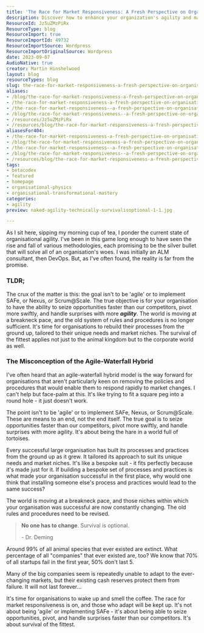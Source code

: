 ```yaml
---
title: 'The Race for Market Responsiveness: A Fresh Perspective on Organisational Agility'
description: Discover how to enhance your organization's agility and market responsiveness. Learn to pivot swiftly and seize opportunities faster than competitors.
ResourceId: Jz5uZMzPiRx
ResourceType: blog
ResourceImport: true
ResourceImportId: 49732
ResourceImportSource: Wordpress
ResourceImportOriginalSource: Wordpress
date: 2023-09-07
AudioNative: true
creator: Martin Hinshelwood
layout: blog
resourceTypes: blog
slug: the-race-for-market-responsiveness-a-fresh-perspective-on-organisational-agility
aliases:
- /blog/the-race-for-market-responsiveness-a-fresh-perspective-on-organisational-agility
- /the-race-for-market-responsiveness-a-fresh-perspective-on-organisational-agility
- /the-race-for-market-responsiveness--a-fresh-perspective-on-organisational-agility
- /blog/the-race-for-market-responsiveness--a-fresh-perspective-on-organisational-agility
- /resources/Jz5uZMzPiRx
- /resources/blog/the-race-for-market-responsiveness-a-fresh-perspective-on-organisational-agility
aliasesFor404:
- /the-race-for-market-responsiveness-a-fresh-perspective-on-organisational-agility
- /blog/the-race-for-market-responsiveness-a-fresh-perspective-on-organisational-agility
- /the-race-for-market-responsiveness--a-fresh-perspective-on-organisational-agility
- /blog/the-race-for-market-responsiveness--a-fresh-perspective-on-organisational-agility
- /resources/blog/the-race-for-market-responsiveness-a-fresh-perspective-on-organisational-agility
tags:
- betacodex
- featured
- homepage
- organisational-physics
- organisational-transformational-mastery
categories:
- agility
preview: naked-agility-technically-survivalisoptional-1-1.jpg

---
```

As I sit here, sipping my morning cup of tea, I ponder the current state of organisational agility. I've been in this game long enough to have seen the rise and fall of various methodologies, each promising to be the silver bullet that will solve all of an organisation's woes. I was initially an ALM consultant, then DevOps. But, as I've often found, the reality is far from the promise.

### TLDR;

The crux of the matter is this: the goal isn't to be 'agile' or to implement SAFe, or Nexus, or Scrum@Scale. The true objective is for your organisation to have the ability to seize opportunities faster than our competitors, pivot more swiftly, and handle surprises with more **_agility_**. The world is moving at a breakneck pace, and the old system of rules and procedures is no longer sufficient. It's time for organisations to rebuild their processes from the ground up, tailored to their unique needs and market niches. The survival of the fittest applies not just to the animal kingdom but to the corporate world as well.

### **The Misconception of the Agile-Waterfall Hybrid**

I've often heard that an agile-waterfall hybrid model is the way forward for organisations that aren't particularly keen on removing the policies and procedures that would enable them to respond rapidly to market changes. I can't help but face-palm at this. It's like trying to fit a square peg into a round hole - it just doesn't work.

The point isn't to be 'agile' or to implement SAFe, Nexus, or Scrum@Scale. These are means to an end, not the end itself. The true goal is to seize opportunities faster than our competitors, pivot more swiftly, and handle surprises with more agility. It's about being the hare in a world full of tortoises.

Every successful large organisation has built its processes and practices from the ground up as it grew. It tailored its approach to suit its unique needs and market niches. It's like a bespoke suit - it fits perfectly because it's made just for it. If building a bespoke set of processes and practices is what made your organisation successful in the first place, why would one think that installing someone else's process and practices would lead to the same success?

The world is moving at a breakneck pace, and those niches within which your organisation was successful are now constantly changing. The old rules and procedures need to be revised.

> **No one has to change**. Survival is optional.
>
> \- Dr. Deming

Around 99% of all animal species that ever existed are extinct. What percentage of all "companies" that ever existed are, too? We know that 70% of all startups fail in the first year, 50% don't last 5.

Many of the big companies seem is repeatedly unable to adapt to the ever-changing markets, but their existing cash reserves protect them from failure. It will not last forever...

It's time for organisations to wake up and smell the coffee. The race for market responsiveness is on, and those who adapt will be kept up. It's not about being 'agile' or implementing SAFe - it's about being able to seize opportunities, pivot, and handle surprises faster than our competitors. It's about survival of the fittest.

